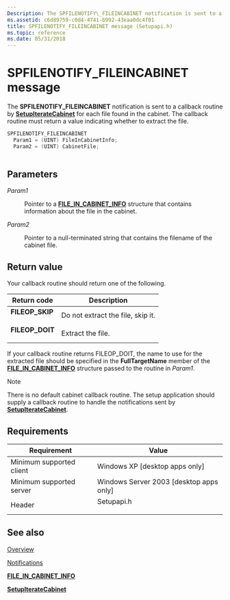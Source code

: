 ```yaml
---
Description: The SPFILENOTIFY\_FILEINCABINET notification is sent to a callback routine by SetupIterateCabinet for each file found in the cabinet. The callback routine must return a value indicating whether to extract the file.
ms.assetid: c6d89759-c0d4-4741-b992-43eaa0dc4f01
title: SPFILENOTIFY_FILEINCABINET message (Setupapi.h)
ms.topic: reference
ms.date: 05/31/2018
---
```


# SPFILENOTIFY\_FILEINCABINET message

The **SPFILENOTIFY\_FILEINCABINET** notification is sent to a callback routine by [**SetupIterateCabinet**](/windows/desktop/api/Setupapi/nf-setupapi-setupiteratecabineta) for each file found in the cabinet. The callback routine must return a value indicating whether to extract the file.


```C++
SPFILENOTIFY_FILEINCABINET
  Param1 = (UINT) FileInCabinetInfo;
  Param2 = (UINT) CabinetFile;
            
```



## Parameters

<dl> <dt>

*Param1* 
</dt> <dd>

Pointer to a [**FILE\_IN\_CABINET\_INFO**](/windows/desktop/api/Setupapi/ns-setupapi-file_in_cabinet_info_a) structure that contains information about the file in the cabinet.

</dd> <dt>

*Param2* 
</dt> <dd>

Pointer to a null-terminated string that contains the filename of the cabinet file.

</dd> </dl>

## Return value

Your callback routine should return one of the following.



| Return code                                                                                 | Description                                  |
|---------------------------------------------------------------------------------------------|----------------------------------------------|
| <dl> <dt>**FILEOP\_SKIP**</dt> </dl> | Do not extract the file, skip it.<br/> |
| <dl> <dt>**FILEOP\_DOIT**</dt> </dl> | Extract the file.<br/>                 |



 

If your callback routine returns FILEOP\_DOIT, the name to use for the extracted file should be specified in the **FullTargetName** member of the [**FILE\_IN\_CABINET\_INFO**](/windows/desktop/api/Setupapi/ns-setupapi-file_in_cabinet_info_a) structure passed to the routine in *Param1*.

> [!Note]  
> There is no default cabinet callback routine. The setup application should supply a callback routine to handle the notifications sent by [**SetupIterateCabinet**](/windows/desktop/api/Setupapi/nf-setupapi-setupiteratecabineta).

 

## Requirements



| Requirement | Value |
|-------------------------------------|---------------------------------------------------------------------------------------|
| Minimum supported client<br/> | Windows XP \[desktop apps only\]<br/>                                           |
| Minimum supported server<br/> | Windows Server 2003 \[desktop apps only\]<br/>                                  |
| Header<br/>                   | <dl> <dt>Setupapi.h</dt> </dl> |



## See also

<dl> <dt>

[Overview](overview.md)
</dt> <dt>

[Notifications](notifications.md)
</dt> <dt>

[**FILE\_IN\_CABINET\_INFO**](/windows/desktop/api/Setupapi/ns-setupapi-file_in_cabinet_info_a)
</dt> <dt>

[**SetupIterateCabinet**](/windows/desktop/api/Setupapi/nf-setupapi-setupiteratecabineta)
</dt> </dl>

 

 





